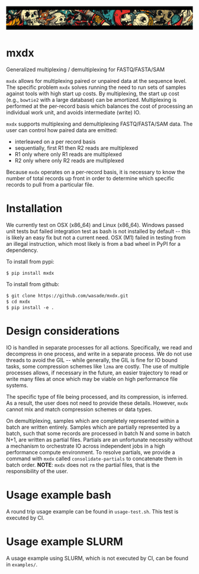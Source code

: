 # ![mxdx](https://raw.githubusercontent.com/wasade/mxdx/main/mxdx_compressed.jpg)

# mxdx
Generalized multiplexing / demultiplexing for FASTQ/FASTA/SAM

`mxdx` allows for multiplexing paired or unpaired data at the sequence level. 
The specific problem `mxdx` solves running the need to run sets of samples
against tools with high start up costs. By multiplexing, the start up cost
(e.g., `bowtie2` with a large database) can be amortized. Multiplexing is 
performed at the per-record basis which balances the cost of processing
an individual work unit, and avoids intermediate (write) IO. 

`mxdx` supports multiplexing and demultiplexing FASTQ/FASTA/SAM data. The user
can control how paired data are emitted:

- interleaved on a per record basis
- sequentially, first R1 then R2 reads are multiplexed
- R1 only where only R1 reads are multiplexed
- R2 only where only R2 reads are multiplexed

Because `mxdx` operates on a per-record basis, it is necessary to know the 
number of total records up front in order to determine which specific records
to pull from a particular file. 

# Installation

We currently test on OSX (x86_64) and Linux (x86_64). Windows passed unit tests
but failed integration test as bash is not installed by default -- this is 
likely an easy fix but not a current need. OSX (M1) failed in testing from an
illegal instruction, which most likely is from a bad wheel in PyPI for a 
dependency.

To install from pypi:

```
$ pip install mxdx
```

To install from github:

```
$ git clone https://github.com/wasade/mxdx.git
$ cd mxdx
$ pip install -e .
```

# Design considerations

IO is handled in separate processes for all actions. Specifically, we read 
and decompress in one process, and write in a separate process. We do not use
threads to avoid the GIL -- while generally, the GIL is fine for IO bound
tasks, some compression schemes like `lzma` are costly. The use of multiple 
processes allows, if necessary in the future, an easier trajectory to read
or write many files at once which may be viable on high performance 
file systems.

The specific type of file being processed, and its compression, is inferred. 
As a result, the user does not need to provide these details. However, `mxdx`
cannot mix and match compression schemes or data types.

On demultiplexing, samples which are completely represented within a batch
are written entirely. Samples which are partially represented by a batch,
such that some records are processed in batch N and some in batch N+1,
are written as partial files. Partials are an unfortunate necessity without
a mechanism to orchestrate IO across independent jobs in a high performance
compute environment. To resolve partials, we provide a command with `mxdx`
called `consolidate-partials` to concatenate them in batch order. 
**NOTE**: `mxdx` does not `rm` the partial files, that is the responsibility
of the user.

# Usage example bash

A round trip usage example can be found in `usage-test.sh`. This test is 
executed by CI.

# Usage example SLURM

A usage example using SLURM, which is not executed by CI, can be found in
`examples/`.
